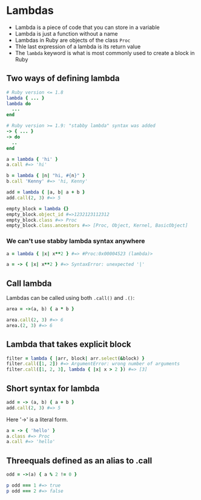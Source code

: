 # Lambdas

- Lambda is a piece of code that you can store in a variable
- Lambda is just a function without a name
- Lambdas in Ruby are objects of the class `Proc`
- Thle last expression of a lambda is its return value
- The `lambda` keyword is what is most commonly used to create a block in Ruby

## Two ways of defining lambda

```ruby
# Ruby version <= 1.8
lambda { ... }
lambda do
  ...
end

# Ruby version >= 1.9: "stabby lambda" syntax was added
-> { ... }
-> do
  ..
end
```

```ruby
a = lambda { 'hi' }
a.call #=> 'hi'

b = lambda { |n| "hi, #{n}" }
b.call 'Kenny' #=> 'hi, Kenny'

add = lambda { |a, b| a + b }
add.call(2, 3) #=> 5

empty_block = lambda {}
empty_block.object_id #=>1232123112312
empty_block.class #=> Proc
empty_block.class.ancestors #=> [Proc, Object, Kernel, BasicObject]
```

### We can't use stabby lambda syntax anywhere

```ruby
a = lambda { |x| x**2 } #=> #Proc:0x00004523 (lambda)>

a = -> { |x| x**2 } #=> SyntaxError: unexpected '|'
```

## Call lambda

Lambdas can be called using both `.call()` and `.()`:

```ruby
area = ->(a, b) { a * b }

area.call(2, 3) #=> 6
area.(2, 3) #=> 6
```

## Lambda that takes explicit block

```ruby
filter = lambda { |arr, block| arr.select(&block) }
filter.call([1, 2]) #=> ArgumentError: wrong number of arguments
filter.call([1, 2, 3], lambda { |x| x > 2 }) #=> [3]
```

## Short syntax for lambda

```ruby
add = -> (a, b) { a + b }
add.call(2, 3) #=> 5
```

Here '->' is a literal form.

```ruby
a = -> { 'hello' }
a.class #=> Proc
a.call #=> 'hello'
```

## Threequals defined as an alias to .call

```ruby
odd = ->(a) { a % 2 != 0 }

p odd === 1 #=> true
p odd === 2 #=> false
```
